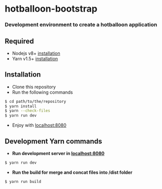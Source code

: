 # hotballoon-bootstrap
### Development environment to create a hotballoon application

## Required
- Nodejs v8+
[installation](https://docs.npmjs.com/getting-started/installing-node)
- Yarn v1.5+
[installation](https://yarnpkg.com/en/docs/install)


## Installation
- Clone this repository
- Run the following commands

```sh
$ cd path/to/the/repository
$ yarn install
$ yarn --check-files
$ yarn run dev
```
- Enjoy with [localhost:8080](https://localhost:8080)

## Development Yarn commands
- **Run development server in [localhost:8080](https://localhost:8080)**
```sh
$ yarn run dev
```
- **Run the build for merge and concat files into /dist folder**
```sh
$ yarn run build
```
